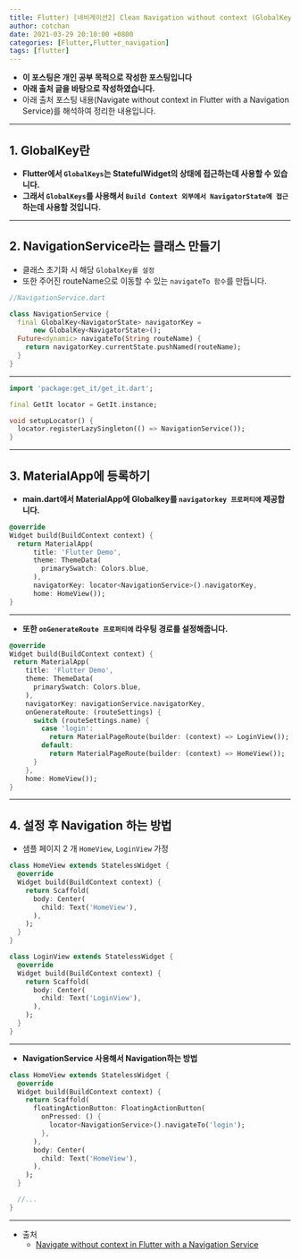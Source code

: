 ```yaml
---
title: Flutter) [네비게이션2] Clean Navigation without context (GlobalKey 사용)
author: cotchan
date: 2021-03-29 20:10:00 +0800
categories: [Flutter,Flutter_navigation]
tags: [flutter]   
---
```


+ **이 포스팅은 개인 공부 목적으로 작성한 포스팅입니다**
+ **아래 출처 글을 바탕으로 작성하였습니다.**
+ 아래 출처 포스팅 내용(Navigate without context in Flutter with a Navigation Service)를 해석하여 정리한 내용입니다.

---

## 1. GlobalKey란

- **Flutter에서 `GlobalKeys`는 StatefulWidget의 상태에 접근하는데 사용할 수 있습니다.**
- **그래서 `GlobalKeys`를 사용해서 `Build Context 외부에서 NavigatorState에 접근`하는데 사용할 것입니다.**

---

## 2. NavigationService라는 클래스 만들기

- 클래스 초기화 시 해당 `GlobalKey를 설정`
- 또한 주어진 routeName으로 이동할 수 있는 `navigateTo 함수`를 만듭니다.

```dart
//NavigationService.dart

class NavigationService {
  final GlobalKey<NavigatorState> navigatorKey =
      new GlobalKey<NavigatorState>();
  Future<dynamic> navigateTo(String routeName) {
    return navigatorKey.currentState.pushNamed(routeName);
  }
}
```

---

```dart
import 'package:get_it/get_it.dart';

final GetIt locator = GetIt.instance;

void setupLocator() {
  locator.registerLazySingleton(() => NavigationService());
}
```

---

## 3. MaterialApp에 등록하기

+ **main.dart에서 MaterialApp에 Globalkey를 `navigatorkey 프로퍼티에` 제공합니다.**

```dart
@override
Widget build(BuildContext context) {
  return MaterialApp(
      title: 'Flutter Demo',
      theme: ThemeData(
        primarySwatch: Colors.blue,
      ),
      navigatorKey: locator<NavigationService>().navigatorKey,
      home: HomeView());
}
```

---

+ **또한 `onGenerateRoute 프로퍼티에` 라우팅 경로를 설정해줍니다.**

```dart
@override
Widget build(BuildContext context) {
 return MaterialApp(
    title: 'Flutter Demo',
    theme: ThemeData(
      primarySwatch: Colors.blue,
    ),
    navigatorKey: navigationService.navigatorKey,
    onGenerateRoute: (routeSettings) {
      switch (routeSettings.name) {
        case 'login':
          return MaterialPageRoute(builder: (context) => LoginView());
        default:
          return MaterialPageRoute(builder: (context) => HomeView());
      }
    },
    home: HomeView());
}
```

---

## 4. 설정 후 Navigation 하는 방법

+ 샘플 페이지 2 개 `HomeView`, `LoginView` 가정

```dart
class HomeView extends StatelessWidget {
  @override
  Widget build(BuildContext context) {
    return Scaffold(
      body: Center(
        child: Text('HomeView'),
      ),
    );
  }
}

class LoginView extends StatelessWidget {
  @override
  Widget build(BuildContext context) {
    return Scaffold(
      body: Center(
        child: Text('LoginView'),
      ),
    );
  }
}
```

---

+ **NavigationService 사용해서 Navigation하는 방법**

```dart
class HomeView extends StatelessWidget {
  @override
  Widget build(BuildContext context) {
    return Scaffold(
      floatingActionButton: FloatingActionButton(
        onPressed: () {
          locator<NavigationService>().navigateTo('login');
        },
      ),
      body: Center(
        child: Text('HomeView'),
      ),
    );
  }

  //...
}
```

---

+ 출처
  + [Navigate without context in Flutter with a Navigation Service](https://medium.com/flutter-community/navigate-without-context-in-flutter-with-a-navigation-service-e6d76e880c1c)
